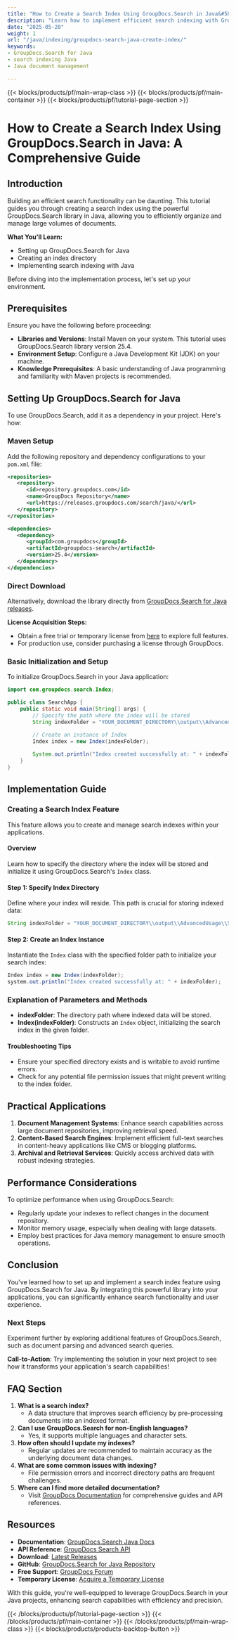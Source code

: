 ```yaml
---
title: "How to Create a Search Index Using GroupDocs.Search in Java&#58; A Comprehensive Guide"
description: "Learn how to implement efficient search indexing with GroupDocs.Search for Java, enhancing document management and retrieval."
date: "2025-05-20"
weight: 1
url: "/java/indexing/groupdocs-search-java-create-index/"
keywords:
- GroupDocs.Search for Java
- search indexing Java
- Java document management

---
```


{{< blocks/products/pf/main-wrap-class >}}
{{< blocks/products/pf/main-container >}}
{{< blocks/products/pf/tutorial-page-section >}}
# How to Create a Search Index Using GroupDocs.Search in Java: A Comprehensive Guide

## Introduction

Building an efficient search functionality can be daunting. This tutorial guides you through creating a search index using the powerful GroupDocs.Search library in Java, allowing you to efficiently organize and manage large volumes of documents.

**What You'll Learn:**
- Setting up GroupDocs.Search for Java
- Creating an index directory
- Implementing search indexing with Java

Before diving into the implementation process, let's set up your environment.

## Prerequisites

Ensure you have the following before proceeding:

- **Libraries and Versions**: Install Maven on your system. This tutorial uses GroupDocs.Search library version 25.4.
- **Environment Setup**: Configure a Java Development Kit (JDK) on your machine.
- **Knowledge Prerequisites**: A basic understanding of Java programming and familiarity with Maven projects is recommended.

## Setting Up GroupDocs.Search for Java

To use GroupDocs.Search, add it as a dependency in your project. Here's how:

### Maven Setup

Add the following repository and dependency configurations to your `pom.xml` file:

```xml
<repositories>
   <repository>
      <id>repository.groupdocs.com</id>
      <name>GroupDocs Repository</name>
      <url>https://releases.groupdocs.com/search/java/</url>
   </repository>
</repositories>

<dependencies>
   <dependency>
      <groupId>com.groupdocs</groupId>
      <artifactId>groupdocs-search</artifactId>
      <version>25.4</version>
   </dependency>
</dependencies>
```

### Direct Download

Alternatively, download the library directly from [GroupDocs.Search for Java releases](https://releases.groupdocs.com/search/java/).

**License Acquisition Steps:**
- Obtain a free trial or temporary license from [here](https://purchase.groupdocs.com/temporary-license/) to explore full features.
- For production use, consider purchasing a license through GroupDocs.

### Basic Initialization and Setup

To initialize GroupDocs.Search in your Java application:

```java
import com.groupdocs.search.Index;

public class SearchApp {
    public static void main(String[] args) {
        // Specify the path where the index will be stored
        String indexFolder = "YOUR_DOCUMENT_DIRECTORY\\output\\AdvancedUsage\\Searching\\KeyboardLayoutCorrection";

        // Create an instance of Index
        Index index = new Index(indexFolder);
        
        System.out.println("Index created successfully at: " + indexFolder);
    }
}
```

## Implementation Guide

### Creating a Search Index Feature

This feature allows you to create and manage search indexes within your applications.

#### Overview

Learn how to specify the directory where the index will be stored and initialize it using GroupDocs.Search's `Index` class.

#### Step 1: Specify Index Directory

Define where your index will reside. This path is crucial for storing indexed data:

```java
String indexFolder = "YOUR_DOCUMENT_DIRECTORY\\output\\AdvancedUsage\\Searching\\KeyboardLayoutCorrection";
```

#### Step 2: Create an Index Instance

Instantiate the `Index` class with the specified folder path to initialize your search index:

```java
Index index = new Index(indexFolder);
system.out.println("Index created successfully at: " + indexFolder);
```

### Explanation of Parameters and Methods

- **indexFolder**: The directory path where indexed data will be stored.
- **Index(indexFolder)**: Constructs an `Index` object, initializing the search index in the given folder.

#### Troubleshooting Tips

- Ensure your specified directory exists and is writable to avoid runtime errors.
- Check for any potential file permission issues that might prevent writing to the index folder.

## Practical Applications

1. **Document Management Systems**: Enhance search capabilities across large document repositories, improving retrieval speed.
2. **Content-Based Search Engines**: Implement efficient full-text searches in content-heavy applications like CMS or blogging platforms.
3. **Archival and Retrieval Services**: Quickly access archived data with robust indexing strategies.

## Performance Considerations

To optimize performance when using GroupDocs.Search:
- Regularly update your indexes to reflect changes in the document repository.
- Monitor memory usage, especially when dealing with large datasets.
- Employ best practices for Java memory management to ensure smooth operations.

## Conclusion

You've learned how to set up and implement a search index feature using GroupDocs.Search for Java. By integrating this powerful library into your applications, you can significantly enhance search functionality and user experience.

### Next Steps

Experiment further by exploring additional features of GroupDocs.Search, such as document parsing and advanced search queries.

**Call-to-Action**: Try implementing the solution in your next project to see how it transforms your application's search capabilities!

## FAQ Section

1. **What is a search index?**
   - A data structure that improves search efficiency by pre-processing documents into an indexed format.
2. **Can I use GroupDocs.Search for non-English languages?**
   - Yes, it supports multiple languages and character sets.
3. **How often should I update my indexes?**
   - Regular updates are recommended to maintain accuracy as the underlying document data changes.
4. **What are some common issues with indexing?**
   - File permission errors and incorrect directory paths are frequent challenges.
5. **Where can I find more detailed documentation?**
   - Visit [GroupDocs Documentation](https://docs.groupdocs.com/search/java/) for comprehensive guides and API references.

## Resources

- **Documentation**: [GroupDocs.Search Java Docs](https://docs.groupdocs.com/search/java/)
- **API Reference**: [GroupDocs Search API](https://reference.groupdocs.com/search/java)
- **Download**: [Latest Releases](https://releases.groupdocs.com/search/java/)
- **GitHub**: [GroupDocs.Search for Java Repository](https://github.com/groupdocs-search/GroupDocs.Search-for-Java)
- **Free Support**: [GroupDocs Forum](https://forum.groupdocs.com/c/search/10)
- **Temporary License**: [Acquire a Temporary License](https://purchase.groupdocs.com/temporary-license/) 

With this guide, you're well-equipped to leverage GroupDocs.Search in your Java projects, enhancing search capabilities with efficiency and precision.

{{< /blocks/products/pf/tutorial-page-section >}}
{{< /blocks/products/pf/main-container >}}
{{< /blocks/products/pf/main-wrap-class >}}
{{< blocks/products/products-backtop-button >}}